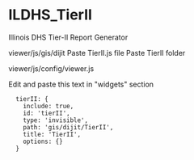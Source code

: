 # ILDHS_TierII
Illinois DHS Tier-II Report Generator

viewer/js/gis/dijit
  Paste TierII.js file
  Paste TierII folder

viewer/js/config/viewer.js

  Edit and paste this text in "widgets" section

      tierII: {
        include: true,
        id: 'tierII',
        type: 'invisible',
        path: 'gis/dijit/TierII',
        title: 'TierII',
        options: {}
      }
